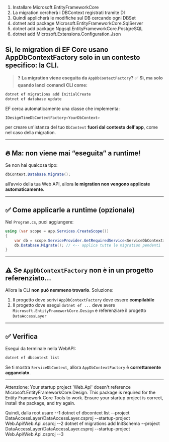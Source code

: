 ﻿1) Installare Microsoft.EntityFrameworkCore
2) La migration cercherà i DBContext registrati tramite DI
3) Quindi applicherà le modifiche sul DB cercando ogni DBSet
4) dotnet add package Microsoft.EntityFrameworkCore.SqlServer
4) dotnet add package Npgsql.EntityFrameworkCore.PostgreSQL
4) dotnet add Microsoft.Extensions.Configuration.Json


Sì, **le migration di EF Core usano AppDbContextFactory solo in un contesto specifico: la CLI.**
---

> ❓ **La migration viene eseguita da `AppDbContextFactory`?**
> ✅ **Sì, ma solo quando lanci comandi CLI come:**

```bash
dotnet ef migrations add InitialCreate
dotnet ef database update
```

EF cerca automaticamente una classe che implementa:

```csharp
IDesignTimeDbContextFactory<YourDbContext>
```


per creare un'istanza del tuo `DbContext` **fuori dal contesto dell'app**, come nel caso della migration.

---

## 🔥 Ma: non viene mai “eseguita” a runtime!

Se non hai qualcosa tipo:

```csharp
dbContext.Database.Migrate();
```

all’avvio della tua Web API, allora **le migration non vengono applicate automaticamente.**

---

## ✅ Come applicarle a runtime (opzionale)

Nel `Program.cs`, puoi aggiungere:

```csharp
using (var scope = app.Services.CreateScope())
{
    var db = scope.ServiceProvider.GetRequiredService<ServiceDbContext>();
    db.Database.Migrate(); // <-- applica tutte le migration pendenti
}
```

---

## ⚠️ Se `AppDbContextFactory` non è in un progetto referenziato...

Allora la CLI **non può nemmeno trovarlo**. Soluzione:

1. Il progetto dove scrivi `AppDbContextFactory` deve essere **compilabile**
2. Il progetto dove esegui `dotnet ef ...` deve avere `Microsoft.EntityFrameworkCore.Design` e referenziare il progetto `DataAccessLayer`

---

## ✅ Verifica

Esegui da terminale nella WebAPI:

```bash
dotnet ef dbcontext list
```

Se ti mostra `ServiceDbContext`, allora `AppDbContextFactory` è **correttamente agganciato**.

---
Attenzione: 
Your startup project 'Web.Api' doesn't reference Microsoft.EntityFrameworkCore.Design. This package is required for the Entity Framework Core Tools to work. Ensure your startup project is correct, install the package, and try again.


Quindi, dalla root usare 
--1
dotnet ef dbcontext list --project DataAccessLayer\DataAccessLayer.csproj --startup-project Web.Api\Web.Api.csproj
--2
dotnet ef migrations add InitSchema --project DataAccessLayer\DataAccessLayer.csproj --startup-project Web.Api\Web.Api.csproj
--3
